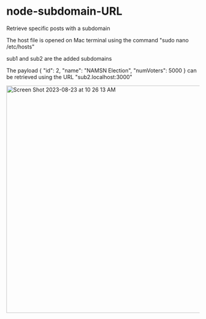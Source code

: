 # node-subdomain-URL
Retrieve specific posts with a subdomain

The host file is opened on Mac terminal using the command
"sudo nano /etc/hosts" 

sub1 and sub2 are the added subdomains

The payload {
  "id": 2,
  "name": "NAMSN Election",
  "numVoters": 5000
}
can be retrieved using the URL "sub2.localhost:3000"

<img width="593" alt="Screen Shot 2023-08-23 at 10 26 13 AM" src="https://github.com/asoorji/node-subdomain-url/assets/42071241/54d896af-b00b-4c8e-a5eb-7552cdd32265">
